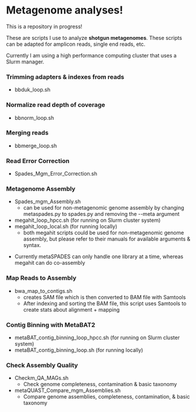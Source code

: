 # Metagenome analyses!

This is a repository in progress!

These are scripts I use to analyze **shotgun metagenomes**. These scripts can be adapted for amplicon reads, single end reads, etc.

Currently I am using a high performance computing cluster that uses a Slurm manager. 

### Trimming adapters & indexes from reads

- bbduk_loop.sh

### Normalize read depth of coverage

- bbnorm_loop.sh

### Merging reads

- bbmerge_loop.sh

### Read Error Correction

- Spades_Mgm_Error_Correction.sh

### Metagenome Assembly

- Spades_mgm_Assembly.sh
  - can be used for non-metagenomic genome assembly by changing metaspades.py to spades.py and removing the --meta argument
- megahit_loop_hpcc.sh  (for running on Slurm cluster system)
- megahit_loop_local.sh (for running locally) 
  - both megahit scripts could be used for non-metagenomic genome assembly, but please refer to their manuals for available arguments & syntax.
* Currently metaSPADES can only handle one library at a time, whereas megahit can do co-assembly

### Map Reads to Assembly

- bwa_map_to_contigs.sh
  - creates SAM file which is then converted to BAM file with Samtools
  - After indexing and sorting the BAM file, this script uses Samtools to create stats about alignment + mapping

### Contig Binning with MetaBAT2

- metaBAT_contig_binning_loop_hpcc.sh (for running on Slurm cluster system)
- metaBAT_contig_binning_loop.sh (for running locally)

### Check Assembly Quality
- Checkm_QA_MAGs.sh
  - Check genome completeness, contamination & basic taxonomy
- metaQUAST_Compare_mgm_Assemblies.sh
  - Compare genome assemblies, completeness, contamination, & basic taxonomy
